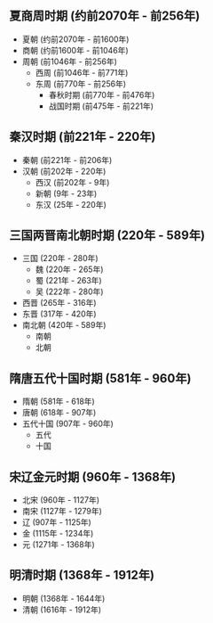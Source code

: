 
## 夏商周时期 (约前2070年 - 前256年)
- 夏朝 (约前2070年 - 前1600年)
- 商朝 (约前1600年 - 前1046年)
- 周朝 (前1046年 - 前256年)
  - 西周 (前1046年 - 前771年)
  - 东周 (前770年 - 前256年)
    - 春秋时期 (前770年 - 前476年)
    - 战国时期 (前475年 - 前221年)

## 秦汉时期 (前221年 - 220年)
- 秦朝 (前221年 - 前206年)
- 汉朝 (前202年 - 220年)
  - 西汉 (前202年 - 9年)
  - 新朝 (9年 - 23年)
  - 东汉 (25年 - 220年)

## 三国两晋南北朝时期 (220年 - 589年)
- 三国 (220年 - 280年)
  - 魏 (220年 - 265年)
  - 蜀 (221年 - 263年)
  - 吴 (222年 - 280年)
- 西晋 (265年 - 316年)
- 东晋 (317年 - 420年)
- 南北朝 (420年 - 589年)
  - 南朝
  - 北朝

## 隋唐五代十国时期 (581年 - 960年)
- 隋朝 (581年 - 618年)
- 唐朝 (618年 - 907年)
- 五代十国 (907年 - 960年)
  - 五代
  - 十国

## 宋辽金元时期 (960年 - 1368年)
- 北宋 (960年 - 1127年)
- 南宋 (1127年 - 1279年)
- 辽 (907年 - 1125年)
- 金 (1115年 - 1234年)
- 元 (1271年 - 1368年)

## 明清时期 (1368年 - 1912年)
- 明朝 (1368年 - 1644年)
- 清朝 (1616年 - 1912年)